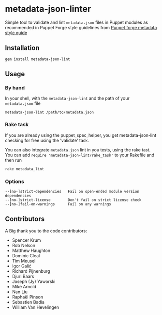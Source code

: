 # metadata-json-linter

Simple tool to validate and lint `metadata.json` files in Puppet modules as
recommended in Puppet Forge style guidelines from [Puppet forge metadata style
quide](https://docs.puppetlabs.com/puppet/latest/reference/modules_publishing.html#write-a-metadatajson-file)

## Installation

```shell
gem install metadata-json-lint
```

## Usage

### By hand

In your shell, with the `metadata-json-lint` and the path of your `metadata.json` file

```shell
metadata-json-lint /path/to/metadata.json
```

### Rake task

If you are already using the puppet_spec_helper, you get metadata-json-lint
checking for free using the 'validate' task.

You can also integrate `metadata.json` lint in you tests, using the rake tast.
You can add `require 'metadata-json-lint/rake_task'` to your Rakefile and then
run

```ruby
rake metadata_lint
```

### Options

```
--[no-]strict-dependencies   Fail on open-ended module version dependencies
--[no-]strict-license        Don't fail on strict license check
--[no-]fail-on-warnings      Fail on any warnings
```

## Contributors

A Big thank you to the code contributors:

* Spencer Krum
* Rob Nelson
* Matthew Haughton
* Dominic Cleal
* Tim Meusel
* Igor Galić
* Richard Pijnenburg
* Djuri Baars
* Joseph (Jy) Yaworski
* Mike Arnold
* Nan Liu
* Raphaël Pinson
* Sebastien Badia
* William Van Hevelingen
